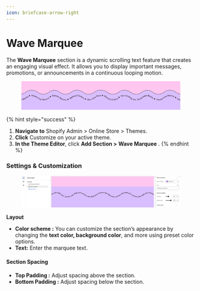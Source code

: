 ```yaml
---
icon: briefcase-arrow-right
---
```


# Wave Marquee

The **Wave Marquee** section is a dynamic scrolling text feature that creates an engaging visual effect. It allows you to display important messages, promotions, or announcements in a continuous looping motion.

<figure><img src="../.gitbook/assets/wave-marquee-01.jpg" alt=""><figcaption></figcaption></figure>

{% hint style="success" %}
1. **Navigate to** Shopify Admin > Online Store > Themes.
2. **Click** Customize on your active theme.
3. **In the Theme Editor**, click **Add Section >** **Wave Marquee** .
{% endhint %}

### **Settings & Customization**

<figure><img src="../.gitbook/assets/wave.png" alt=""><figcaption></figcaption></figure>

**Layout**&#x20;

* **Color scheme :** You can customize the section’s appearance by changing the **text color, background color**, and more using preset color options.
* **Text:** Enter the marquee text.

#### **Section Spacing**

* **Top Padding :** Adjust spacing above the section.
* **Bottom Padding :** Adjust spacing below the section.
